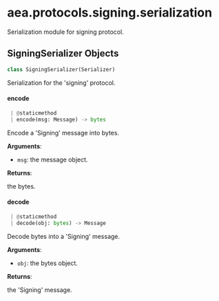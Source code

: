 <a name="aea.protocols.signing.serialization"></a>
# aea.protocols.signing.serialization

Serialization module for signing protocol.

<a name="aea.protocols.signing.serialization.SigningSerializer"></a>
## SigningSerializer Objects

```python
class SigningSerializer(Serializer)
```

Serialization for the 'signing' protocol.

<a name="aea.protocols.signing.serialization.SigningSerializer.encode"></a>
#### encode

```python
 | @staticmethod
 | encode(msg: Message) -> bytes
```

Encode a 'Signing' message into bytes.

**Arguments**:

- `msg`: the message object.

**Returns**:

the bytes.

<a name="aea.protocols.signing.serialization.SigningSerializer.decode"></a>
#### decode

```python
 | @staticmethod
 | decode(obj: bytes) -> Message
```

Decode bytes into a 'Signing' message.

**Arguments**:

- `obj`: the bytes object.

**Returns**:

the 'Signing' message.

